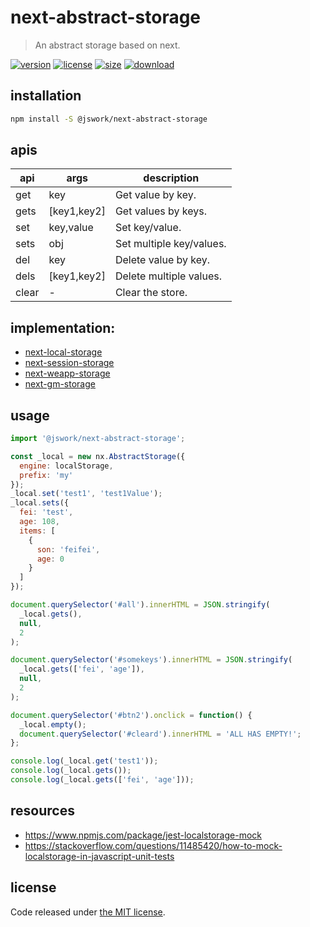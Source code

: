 # next-abstract-storage
> An abstract storage based on next.

[![version][version-image]][version-url]
[![license][license-image]][license-url]
[![size][size-image]][size-url]
[![download][download-image]][download-url]

## installation
```bash
npm install -S @jswork/next-abstract-storage
```

## apis
| api   | args        | description              |
| ----- | ----------- | ------------------------ |
| get   | key         | Get value by key.        |
| gets  | [key1,key2] | Get values by keys.      |
| set   | key,value   | Set key/value.           |
| sets  | obj         | Set multiple key/values. |
| del   | key         | Delete value by key.     |
| dels  | [key1,key2] | Delete multiple values.  |
| clear | -           | Clear the store.         |

## implementation:
- [next-local-storage](https://github.com/afeiship/next-local-storage)
- [next-session-storage](https://github.com/afeiship/next-session-storage)
- [next-weapp-storage](https://github.com/afeiship/next-weapp-storage)
- [next-gm-storage](https://github.com/afeiship/next-gm-storage)

## usage
```js
import '@jswork/next-abstract-storage';

const _local = new nx.AbstractStorage({
  engine: localStorage,
  prefix: 'my'
});
_local.set('test1', 'test1Value');
_local.sets({
  fei: 'test',
  age: 108,
  items: [
    {
      son: 'feifei',
      age: 0
    }
  ]
});

document.querySelector('#all').innerHTML = JSON.stringify(
  _local.gets(),
  null,
  2
);

document.querySelector('#somekeys').innerHTML = JSON.stringify(
  _local.gets(['fei', 'age']),
  null,
  2
);

document.querySelector('#btn2').onclick = function() {
  _local.empty();
  document.querySelector('#cleard').innerHTML = 'ALL HAS EMPTY!';
};

console.log(_local.get('test1'));
console.log(_local.gets());
console.log(_local.gets(['fei', 'age']));
```

## resources
- https://www.npmjs.com/package/jest-localstorage-mock
- https://stackoverflow.com/questions/11485420/how-to-mock-localstorage-in-javascript-unit-tests


## license
Code released under [the MIT license](https://github.com/afeiship/next-abstract-storage/blob/master/LICENSE.txt).

[version-image]: https://img.shields.io/npm/v/@jswork/next-abstract-storage
[version-url]: https://npmjs.org/package/@jswork/next-abstract-storage

[license-image]: https://img.shields.io/npm/l/@jswork/next-abstract-storage
[license-url]: https://github.com/afeiship/next-abstract-storage/blob/master/LICENSE.txt

[size-image]: https://img.shields.io/bundlephobia/minzip/@jswork/next-abstract-storage
[size-url]: https://github.com/afeiship/next-abstract-storage/blob/master/dist/next-abstract-storage.min.js

[download-image]: https://img.shields.io/npm/dm/@jswork/next-abstract-storage
[download-url]: https://www.npmjs.com/package/@jswork/next-abstract-storage
